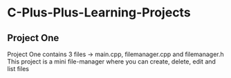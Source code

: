 ﻿# C-Plus-Plus-Learning-Projects

## Project One
Project One contains 3 files -> main.cpp, filemanager.cpp and filemanager.h
This project is a mini file-manager where you can create, delete, edit and list files







